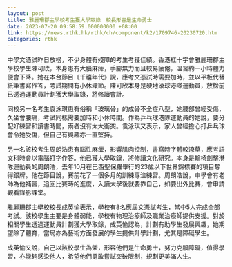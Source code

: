 ```yaml
---
layout: post
title: 雅麗珊郡主學校考生獲大學取錄　校長形容是生命勇士
date: 2023-07-20 09:58:59.000000000 +08:00
link: https://news.rthk.hk/rthk/ch/component/k2/1709746-20230720.htm
categories: rthk
---
```


中學文憑試昨日放榜，不少身體有殘障的考生考獲佳績。香港紅十字會雅麗珊郡主學校學生陳可欣，本身患有大腦麻痺，手腳無力而且較易疲倦，溫習約一小時體力便會下降。她在本台節目《千禧年代》說，應考文憑試時需要加時，並以平板代替紙筆書寫作答，考試期間有小休環節。陳可欣本身是硬地滾球港隊運動員，放榜前已透過運動員計劃獲大學取錄，將修讀會計。

同校另一名考生袁泳琪患有俗稱「玻璃骨」的成骨不全症八型，她腰部曾經受傷，久坐會腰痛，考試同樣需要加時和小休時間。作為乒乓球港隊運動員的她說，要分配好練習和讀書時間，兩者沒有太大衝突。袁泳琪又表示，家人曾經擔心打乒乓球會令她受傷，但自己有興趣亦一直堅持。

另一名該校考生周朗浩患有腦性麻痺，影響肌肉控制，書寫時字體較潦草，應考語文科時會以電腦打字作答。他已獲大學取錄，將修讀文化研究。本身是輪椅劍擊港隊運動員的周朗浩，去年10月在巴西聖保羅舉行的23歲以下世界錦標賽的項目奪得銀牌。他在節目說，賽前花了一個多月的訓練專注練習。周朗浩說，中學會有老師為他補習，追回比賽時的進度，入讀大學後就要靠自己，如要出外比賽，會申請觀看錄影課堂。

雅麗珊郡主學校校長成英愉表示，學校有8名應屆文憑試考生，當中5人完成全部考試。該校學生主要是身體弱能，學校有物理治療師及職業治療師提供支援。對於相關學生透過運動員計劃獲大學取錄，成英愉認為，計劃有助學生發展興趣，她期望除了體育，當局亦為藝術方面發展的學生提供升學計劃，尤其是障礙學生。

成英愉又說，自己以該校學生為榮，形容他們是生命勇士，努力克服障礙，值得學習，亦能夠感染他人，希望他們勇敢嘗試突破限制，規劃更美滿人生。
